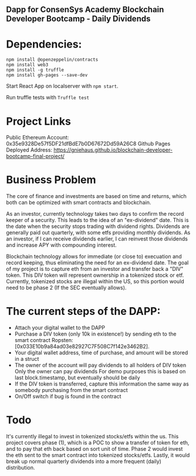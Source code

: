 ## Dapp for ConsenSys Academy Blockchain Developer Bootcamp - Daily Dividends



# Dependencies: <br>
```npm install @openzeppelin/contracts ``` <br>
```npm install web3 ``` <br>
```npm install -g truffle``` <br>
```npm install gh-pages --save-dev ``` <br>

Start React App on localserver with ``` npm start ```.

Run truffle tests with ``` Truffle test ```

#  Project Links
Public Ethereum Account: 0x35e9328De57f5DF21dfBdE7b0D67672Dd59A26C8
Github Pages Deployed Address: https://gniehaus.github.io/blockchain-developer-bootcamp-final-project/


# Business Problem
The core of finance and investments are based on time and returns, which both can be optimized with smart contracts and blockchain.

As an investor, currently technology takes two days to confirm the record keeper of a security. This leads to the idea of an "ex-dividend" date. This is the date when the security stops trading with dividend rights. Dividends are generally paid out quarterly, with some etfs providing monthly dividends. As an investor, if I can receive dividends earlier, I can reinvest those dividends and increase APY with compounding interest.

Blockchain technology allows for immediate (or close to) execuation and record keeping, thus eliminating the need for an ex-dividend date. The goal of my project is to capture eth from an investor and transfer back a "DIV" token. This DIV token will represent ownership in a tokenized stock or etf. Currently, tokenized stocks are illegal within the US, so this portion would need to be phase 2 (If the SEC eventually allows).

# The current steps of the DAPP:

- Attach your digital wallet to the DAPP
- Purchase a DIV token (only 10k in existence!) by sending eth to the smart contract Ropsten: [0x033E10b9a84ad03e82927C7F508C7f142e3462B2].
- Your digital wallet address, time of purchase, and amount will be stored in a struct
- The owner of the account will pay dividends to all holders of DIV token Only the owner can pay dividends For demo purposes this is based on last block.timestamp, but eventually should be daily
- If the DIV token is transferred, capture this information the same way as somebody purchasing from the smart contract
- On/Off switch if bug is found in the contract

# Todo
It's currently illegal to invest in tokenized stocks/etfs within the us. This project covers phase (1), which is a POC to show a transfer of token for eth, and to pay that eth back based on sort unit of time. Phase 2 would invest the eth sent to the smart contract into tokenized stocks/etfs. Lastly, it would break up normal quarterly dividends into a more frequent (daily) distribution.

